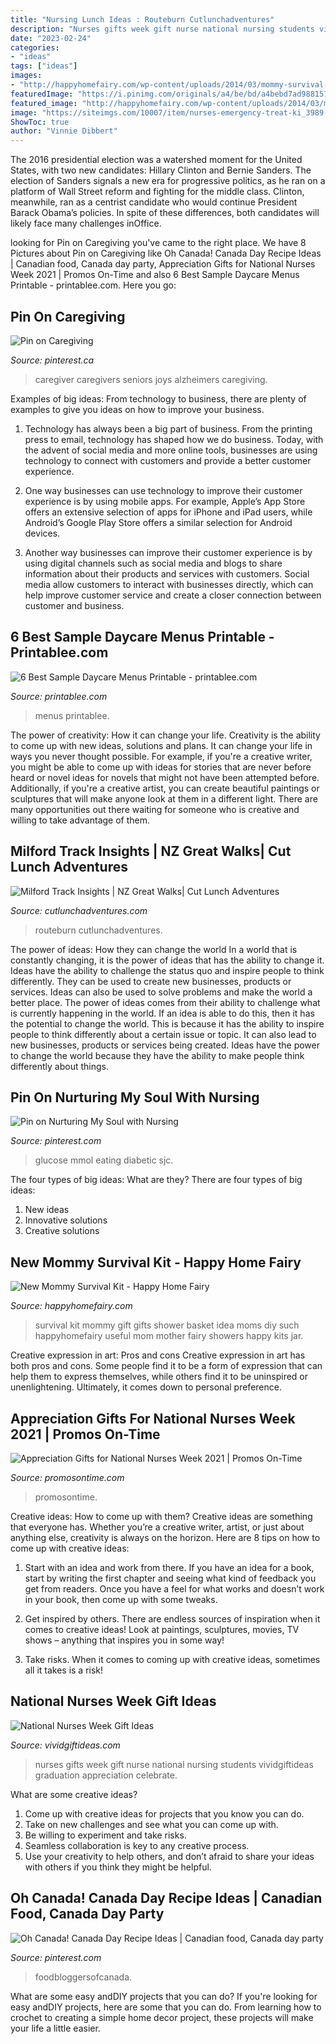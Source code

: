 ```yaml
---
title: "Nursing Lunch Ideas : Routeburn Cutlunchadventures"
description: "Nurses gifts week gift nurse national nursing students vividgiftideas graduation appreciation celebrate"
date: "2023-02-24"
categories:
- "ideas"
tags: ["ideas"]
images:
- "http://happyhomefairy.com/wp-content/uploads/2014/03/mommy-survival-kit-such-a-cute-and-useful-gift-idea-for-a-new-mommy.jpg"
featuredImage: "https://i.pinimg.com/originals/a4/be/bd/a4bebd7ad988157892df8bad66a5d7d6.jpg"
featured_image: "http://happyhomefairy.com/wp-content/uploads/2014/03/mommy-survival-kit-such-a-cute-and-useful-gift-idea-for-a-new-mommy.jpg"
image: "https://siteimgs.com/10007/item/nurses-emergency-treat-ki_3989-0.jpg"
ShowToc: true
author: "Vinnie Dibbert"
---
```



The 2016 presidential election was a watershed moment for the United States, with two new candidates: Hillary Clinton and Bernie Sanders. The election of Sanders signals a new era for progressive politics, as he ran on a platform of Wall Street reform and fighting for the middle class. Clinton, meanwhile, ran as a centrist candidate who would continue President Barack Obama’s policies. In spite of these differences, both candidates will likely face many challenges inOffice.

	

		
looking for Pin on Caregiving you've came to the right place. We have 8 Pictures about Pin on Caregiving like Oh Canada! Canada Day Recipe Ideas | Canadian food, Canada day party, Appreciation Gifts for National Nurses Week 2021 | Promos On-Time and also 6 Best Sample Daycare Menus Printable - printablee.com. Here you go:
		
    
## Pin On Caregiving

<img loading=lazy src="https://i.pinimg.com/736x/d1/3f/12/d13f1205bec915bc4807aec8522498d2--weight-watcher-menu-planning.jpg" onerror="this.onerror=null;this.src='https://tse4.mm.bing.net/th?id=OIP.FHV2bprqWpA6hgpmwuP14wHaF0&amp;pid=15.1';" alt="Pin on Caregiving">

_Source: pinterest.ca_

>caregiver caregivers seniors joys alzheimers caregiving. 

	

Examples of big ideas: From technology to business, there are plenty of examples to give you ideas on how to improve your business.
1. Technology has always been a big part of business. From the printing press to email, technology has shaped how we do business. Today, with the advent of social media and more online tools, businesses are using technology to connect with customers and provide a better customer experience.
2. One way businesses can use technology to improve their customer experience is by using mobile apps. For example, Apple’s App Store offers an extensive selection of apps for iPhone and iPad users, while Android’s Google Play Store offers a similar selection for Android devices.

3. Another way businesses can improve their customer experience is by using digital channels such as social media and blogs to share information about their products and services with customers. Social media allow customers to interact with businesses directly, which can help improve customer service and create a closer connection between customer and business.


    
## 6 Best Sample Daycare Menus Printable - Printablee.com

<img loading=lazy src="https://www.printablee.com/postpic/2009/06/sample-daycare-food-menu_100702.jpg" onerror="this.onerror=null;this.src='https://tse4.mm.bing.net/th?id=OIP.Avb2JifopSIJ6scwdFzZ3QHaE-&amp;pid=15.1';" alt="6 Best Sample Daycare Menus Printable - printablee.com">

_Source: printablee.com_

>menus printablee. 

	

The power of creativity: How it can change your life.
Creativity is the ability to come up with new ideas, solutions and plans. It can change your life in ways you never thought possible. For example, if you're a creative writer, you might be able to come up with ideas for stories that are never before heard or novel ideas for novels that might not have been attempted before. Additionally, if you're a creative artist, you can create beautiful paintings or sculptures that will make anyone look at them in a different light. There are many opportunities out there waiting for someone who is creative and willing to take advantage of them.

    
## Milford Track Insights | NZ Great Walks| Cut Lunch Adventures

<img loading=lazy src="https://i2.wp.com/www.cutlunchadventures.com/wp-content/uploads/2017/04/Feature-Image-Milford-Track.jpg?fit=800%2C800&amp;ssl=1" onerror="this.onerror=null;this.src='https://tse2.mm.bing.net/th?id=OIP.t02mt_TCmwE12u_0EcxI-AHaHa&amp;pid=15.1';" alt="Milford Track Insights | NZ Great Walks| Cut Lunch Adventures">

_Source: cutlunchadventures.com_

>routeburn cutlunchadventures. 

	

The power of ideas: How they can change the world
In a world that is constantly changing, it is the power of ideas that has the ability to change it. Ideas have the ability to challenge the status quo and inspire people to think differently. They can be used to create new businesses, products or services. Ideas can also be used to solve problems and make the world a better place.
The power of ideas comes from their ability to challenge what is currently happening in the world. If an idea is able to do this, then it has the potential to change the world. This is because it has the ability to inspire people to think differently about a certain issue or topic. It can also lead to new businesses, products or services being created. Ideas have the power to change the world because they have the ability to make people think differently about things.

    
## Pin On Nurturing My Soul With Nursing

<img loading=lazy src="https://i.pinimg.com/originals/a4/be/bd/a4bebd7ad988157892df8bad66a5d7d6.jpg" onerror="this.onerror=null;this.src='https://tse3.mm.bing.net/th?id=OIP.79sVGdRiTsJ7puM-7_ebLQHaDJ&amp;pid=15.1';" alt="Pin on Nurturing My Soul with Nursing">

_Source: pinterest.com_

>glucose mmol eating diabetic sjc. 

	

The four types of big ideas: What are they?
There are four types of big ideas: 
1. New ideas 
2. Innovative solutions 
3. Creative solutions 

    
## New Mommy Survival Kit - Happy Home Fairy

<img loading=lazy src="http://happyhomefairy.com/wp-content/uploads/2014/03/mommy-survival-kit-such-a-cute-and-useful-gift-idea-for-a-new-mommy.jpg" onerror="this.onerror=null;this.src='https://tse2.mm.bing.net/th?id=OIP.kP5EQkcpsKZLGJWOUq7teAHaLH&amp;pid=15.1';" alt="New Mommy Survival Kit - Happy Home Fairy">

_Source: happyhomefairy.com_

>survival kit mommy gift gifts shower basket idea moms diy such happyhomefairy useful mom mother fairy showers happy kits jar. 

	

Creative expression in art: Pros and cons
Creative expression in art has both pros and cons. Some people find it to be a form of expression that can help them to express themselves, while others find it to be uninspired or unenlightening. Ultimately, it comes down to personal preference.

    
## Appreciation Gifts For National Nurses Week 2021 | Promos On-Time

<img loading=lazy src="https://siteimgs.com/10007/item/nurses-emergency-treat-ki_3989-0.jpg" onerror="this.onerror=null;this.src='https://tse4.mm.bing.net/th?id=OIP.Ko_bX6l1X8sRCbqa52QQogHaHa&amp;pid=15.1';" alt="Appreciation Gifts for National Nurses Week 2021 | Promos On-Time">

_Source: promosontime.com_

>promosontime. 

	

Creative ideas: How to come up with them?
Creative ideas are something that everyone has. Whether you’re a creative writer, artist, or just about anything else, creativity is always on the horizon. Here are 8 tips on how to come up with creative ideas:
1. Start with an idea and work from there. If you have an idea for a book, start by writing the first chapter and seeing what kind of feedback you get from readers. Once you have a feel for what works and doesn’t work in your book, then come up with some tweaks.

2. Get inspired by others. There are endless sources of inspiration when it comes to creative ideas! Look at paintings, sculptures, movies, TV shows – anything that inspires you in some way!

3. Take risks. When it comes to coming up with creative ideas, sometimes all it takes is a risk!

    
## National Nurses Week Gift Ideas

<img loading=lazy src="https://cdn.vividgiftideas.com/wp-content/uploads/2017/04/gifts-for-nurses.jpg" onerror="this.onerror=null;this.src='https://tse4.mm.bing.net/th?id=OIP.zE8zgmbeLW8H66UiP2Eb9QHaMY&amp;pid=15.1';" alt="National Nurses Week Gift Ideas">

_Source: vividgiftideas.com_

>nurses gifts week gift nurse national nursing students vividgiftideas graduation appreciation celebrate. 

	

What are some creative ideas?
1. Come up with creative ideas for projects that you know you can do.
2. Take on new challenges and see what you can come up with. 
3. Be willing to experiment and take risks. 
4. Seamless collaboration is key to any creative process. 
5. Use your creativity to help others, and don’t afraid to share your ideas with others if you think they might be helpful.

    
## Oh Canada! Canada Day Recipe Ideas | Canadian Food, Canada Day Party

<img loading=lazy src="https://i.pinimg.com/originals/aa/e9/33/aae933727868ea93a45ddc345a383701.jpg" onerror="this.onerror=null;this.src='https://tse4.mm.bing.net/th?id=OIP.iygS-RNagdCWjOXk-eSTpAHaLH&amp;pid=15.1';" alt="Oh Canada! Canada Day Recipe Ideas | Canadian food, Canada day party">

_Source: pinterest.com_

>foodbloggersofcanada. 

	

What are some easy andDIY projects that you can do?
If you're looking for easy andDIY projects, here are some that you can do. From learning how to crochet to creating a simple home decor project, these projects will make your life a little easier.

